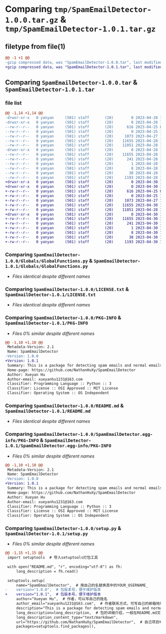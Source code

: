 # Comparing `tmp/SpamEmailDetector-1.0.0.tar.gz` & `tmp/SpamEmailDetector-1.0.1.tar.gz`

## filetype from file(1)

```diff
@@ -1 +1 @@
-gzip compressed data, was "SpamEmailDetector-1.0.0.tar", last modified: Fri Apr 28 15:21:00 2023, max compression
+gzip compressed data, was "SpamEmailDetector-1.0.1.tar", last modified: Sun Apr 30 12:31:38 2023, max compression
```

## Comparing `SpamEmailDetector-1.0.0.tar` & `SpamEmailDetector-1.0.1.tar`

### file list

```diff
@@ -1,14 +1,14 @@
-drwxr-xr-x   0 yanyan     (501) staff       (20)        0 2023-04-28 15:21:00.236702 SpamEmailDetector-1.0.0/
-drwxr-xr-x   0 yanyan     (501) staff       (20)        0 2023-04-28 15:21:00.235740 SpamEmailDetector-1.0.0/Globals/
--rw-r--r--   0 yanyan     (501) staff       (20)      616 2023-04-25 01:25:27.000000 SpamEmailDetector-1.0.0/Globals/GlobalFunctions.py
--rw-r--r--   0 yanyan     (501) staff       (20)        0 2023-04-25 14:12:53.000000 SpamEmailDetector-1.0.0/Globals/__init__.py
--rw-r--r--   0 yanyan     (501) staff       (20)     1073 2023-04-27 15:52:01.000000 SpamEmailDetector-1.0.0/LICENSE.txt
--rw-r--r--   0 yanyan     (501) staff       (20)    11655 2023-04-28 15:21:00.236498 SpamEmailDetector-1.0.0/PKG-INFO
--rw-r--r--   0 yanyan     (501) staff       (20)    11051 2023-04-28 14:56:12.000000 SpamEmailDetector-1.0.0/README.md
-drwxr-xr-x   0 yanyan     (501) staff       (20)        0 2023-04-28 15:21:00.236283 SpamEmailDetector-1.0.0/SpamEmailDetector.egg-info/
--rw-r--r--   0 yanyan     (501) staff       (20)    11655 2023-04-28 15:21:00.000000 SpamEmailDetector-1.0.0/SpamEmailDetector.egg-info/PKG-INFO
--rw-r--r--   0 yanyan     (501) staff       (20)      241 2023-04-28 15:21:00.000000 SpamEmailDetector-1.0.0/SpamEmailDetector.egg-info/SOURCES.txt
--rw-r--r--   0 yanyan     (501) staff       (20)        1 2023-04-28 15:21:00.000000 SpamEmailDetector-1.0.0/SpamEmailDetector.egg-info/dependency_links.txt
--rw-r--r--   0 yanyan     (501) staff       (20)        8 2023-04-28 15:21:00.000000 SpamEmailDetector-1.0.0/SpamEmailDetector.egg-info/top_level.txt
--rw-r--r--   0 yanyan     (501) staff       (20)       38 2023-04-28 15:21:00.236747 SpamEmailDetector-1.0.0/setup.cfg
--rw-r--r--   0 yanyan     (501) staff       (20)     1193 2023-04-28 15:12:09.000000 SpamEmailDetector-1.0.0/setup.py
+drwxr-xr-x   0 yanyan     (501) staff       (20)        0 2023-04-30 12:31:38.785397 SpamEmailDetector-1.0.1/
+drwxr-xr-x   0 yanyan     (501) staff       (20)        0 2023-04-30 12:31:38.784476 SpamEmailDetector-1.0.1/Globals/
+-rw-r--r--   0 yanyan     (501) staff       (20)      616 2023-04-25 01:25:27.000000 SpamEmailDetector-1.0.1/Globals/GlobalFunctions.py
+-rw-r--r--   0 yanyan     (501) staff       (20)        0 2023-04-25 14:12:53.000000 SpamEmailDetector-1.0.1/Globals/__init__.py
+-rw-r--r--   0 yanyan     (501) staff       (20)     1073 2023-04-27 15:52:01.000000 SpamEmailDetector-1.0.1/LICENSE.txt
+-rw-r--r--   0 yanyan     (501) staff       (20)    11655 2023-04-30 12:31:38.785206 SpamEmailDetector-1.0.1/PKG-INFO
+-rw-r--r--   0 yanyan     (501) staff       (20)    11051 2023-04-28 14:56:12.000000 SpamEmailDetector-1.0.1/README.md
+drwxr-xr-x   0 yanyan     (501) staff       (20)        0 2023-04-30 12:31:38.785016 SpamEmailDetector-1.0.1/SpamEmailDetector.egg-info/
+-rw-r--r--   0 yanyan     (501) staff       (20)    11655 2023-04-30 12:31:38.000000 SpamEmailDetector-1.0.1/SpamEmailDetector.egg-info/PKG-INFO
+-rw-r--r--   0 yanyan     (501) staff       (20)      241 2023-04-30 12:31:38.000000 SpamEmailDetector-1.0.1/SpamEmailDetector.egg-info/SOURCES.txt
+-rw-r--r--   0 yanyan     (501) staff       (20)        1 2023-04-30 12:31:38.000000 SpamEmailDetector-1.0.1/SpamEmailDetector.egg-info/dependency_links.txt
+-rw-r--r--   0 yanyan     (501) staff       (20)        8 2023-04-30 12:31:38.000000 SpamEmailDetector-1.0.1/SpamEmailDetector.egg-info/top_level.txt
+-rw-r--r--   0 yanyan     (501) staff       (20)       38 2023-04-30 12:31:38.785442 SpamEmailDetector-1.0.1/setup.cfg
+-rw-r--r--   0 yanyan     (501) staff       (20)     1193 2023-04-30 12:23:07.000000 SpamEmailDetector-1.0.1/setup.py
```

### Comparing `SpamEmailDetector-1.0.0/Globals/GlobalFunctions.py` & `SpamEmailDetector-1.0.1/Globals/GlobalFunctions.py`

 * *Files identical despite different names*

### Comparing `SpamEmailDetector-1.0.0/LICENSE.txt` & `SpamEmailDetector-1.0.1/LICENSE.txt`

 * *Files identical despite different names*

### Comparing `SpamEmailDetector-1.0.0/PKG-INFO` & `SpamEmailDetector-1.0.1/PKG-INFO`

 * *Files 0% similar despite different names*

```diff
@@ -1,10 +1,10 @@
 Metadata-Version: 2.1
 Name: SpamEmailDetector
-Version: 1.0.0
+Version: 1.0.1
 Summary: This is a package for detecting spam emails and normal emails. Codes included will continuesly listen to the provided email address, and will return message when a new email is received
 Home-page: https://github.com/NathanHuXy/SpamEmailDetector
 Author: Xueyan Hu
 Author-email: xueyanhu1231@163.com
 Classifier: Programming Language :: Python :: 3
 Classifier: License :: OSI Approved :: MIT License
 Classifier: Operating System :: OS Independent
```

### Comparing `SpamEmailDetector-1.0.0/README.md` & `SpamEmailDetector-1.0.1/README.md`

 * *Files identical despite different names*

### Comparing `SpamEmailDetector-1.0.0/SpamEmailDetector.egg-info/PKG-INFO` & `SpamEmailDetector-1.0.1/SpamEmailDetector.egg-info/PKG-INFO`

 * *Files 0% similar despite different names*

```diff
@@ -1,10 +1,10 @@
 Metadata-Version: 2.1
 Name: SpamEmailDetector
-Version: 1.0.0
+Version: 1.0.1
 Summary: This is a package for detecting spam emails and normal emails. Codes included will continuesly listen to the provided email address, and will return message when a new email is received
 Home-page: https://github.com/NathanHuXy/SpamEmailDetector
 Author: Xueyan Hu
 Author-email: xueyanhu1231@163.com
 Classifier: Programming Language :: Python :: 3
 Classifier: License :: OSI Approved :: MIT License
 Classifier: Operating System :: OS Independent
```

### Comparing `SpamEmailDetector-1.0.0/setup.py` & `SpamEmailDetector-1.0.1/setup.py`

 * *Files 0% similar despite different names*

```diff
@@ -1,15 +1,15 @@
 import setuptools  # 导入setuptools打包工具
 
 with open("README.md", "r", encoding="utf-8") as fh:
     long_description = fh.read()
 
 setuptools.setup(
     name="SpamEmailDetector",  # 用自己的名替换其中的YOUR_USERNAME_
-    version="1.0.0",  # 包版本号，便于维护版本
+    version="1.0.1",  # 包版本号，便于维护版本
     author="Xueyan Hu",  # 作者，可以写自己的姓名
     author_email="xueyanhu1231@163.com",  # 作者联系方式，可写自己的邮箱地址
     description="This is a package for detecting spam emails and normal emails. Codes included will continuesly listen to the provided email address, and will return message when a new email is received",  # 包的简述
     long_description=long_description,  # 包的详细介绍，一般在README.md文件内
     long_description_content_type="text/markdown",
     url="https://github.com/NathanHuXy/SpamEmailDetector",  # 自己项目地址，比如github的项目地址
     packages=setuptools.find_packages(),
```

